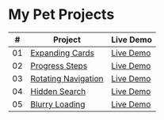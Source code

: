 # My Pet Projects

|  #  | Project                                                                                                                     | Live Demo                                                                         |
| :-: | --------------------------------------------------------------------------------------------------------------------------- | --------------------------------------------------------------------------------- |
| 01  | [Expanding Cards](https://github.com/peplak/pet-projects/tree/main/01_Expanding_Cards)                                                                 | [Live Demo](https://peplak.github.io/pet-projects/01_Expanding_Cards/)               |
| 02  | [Progress Steps](https://github.com/peplak/pet-projects/tree/main/02_Progress_Steps)                                                                 | [Live Demo](https://peplak.github.io/pet-projects/02_Progress_Steps/)               |
| 03  | [Rotating Navigation](https://github.com/peplak/pet-projects/tree/main/03_Rotating_Navigation)                                                                 | [Live Demo](https://peplak.github.io/pet-projects/03_Rotating_Navigation/)               |
| 04  | [Hidden Search](https://github.com/peplak/pet-projects/tree/main/04_Hidden_Search)                                                                 | [Live Demo](https://peplak.github.io/pet-projects/04_Hidden_Search)               |
| 05  | [Blurry Loading](https://github.com/peplak/pet-projects/tree/main/05_Blurry_Loading)                                                                 | [Live Demo](https://peplak.github.io/pet-projects/05_Blurry_Loading)               |
